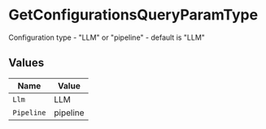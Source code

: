 # GetConfigurationsQueryParamType

Configuration type - "LLM" or "pipeline" - default is "LLM"


## Values

| Name       | Value      |
| ---------- | ---------- |
| `Llm`      | LLM        |
| `Pipeline` | pipeline   |